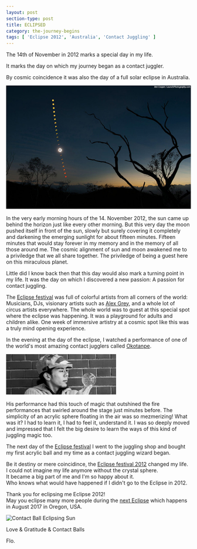 ```yaml
---
layout: post
section-type: post
title: ECLIPSED
category: the-journey-begins
tags: [ 'Eclipse 2012', 'Australia', 'Contact Juggling' ]
---
```


The 14th of November in 2012 marks a special day in my life.

It marks the day on which my journey began as a contact juggler.

By cosmic coincidence it was also the day of a full solar
eclipse in Australia.

![Eclipse Picture](/img/Total_Solar_Eclipse_2012-ben-cooper.jpg "Eclipse 2012 - © Ben Cooper")

In the very early morning hours of the 14.
November 2012, the sun came up behind the horizon just like every other
morning. But this very day the moon pushed
itself in front of the sun, slowly but surely covering it completely and
darkening the emerging sunlight for about fifteen minutes. Fifteen
minutes that would stay forever in my memory and in the memory of all
those around me. The cosmic alignment of sun and moon awakened me to a
priviledge that we all share together. The priviledge of being a guest
here on this miraculous planet.

Little did I know back then that this day would also mark a turning
point in my life. It was the day on which I discovered a new passion:
A passion for contact juggling.

The [Eclipse festival](http://www.eclipse2012.com/) was full of colorful
artists from all corners of the world: Musicians, DJs, visionary artists
such as [Alex Grey](http://alexgrey.com/), and a whole lot of
circus artists everywhere.
The whole world was to guest at this special spot where the eclipse was happening. 
It was a playground for adults and children alike.
One week of immersive artistry at a cosmic spot like this was a
truly mind opening experience.

In the evening at the day of the eclipse, I watched a performance of one
of the world's most amazing contact jugglers called [Okotanpe](http://okotanpe.com "Okotanpe").

![Okotanpe](/img/okotanpe.jpg "Okotanpe")

His performance had this touch of magic that outshined the fire
performances that swirled around the stage just minutes before.  The
simplicity of an acrylic sphere floating in the air was
so mezmerizing! What was it? I had to learn it, I had to feel it,
understand it. I was so deeply moved and impressed that I felt the big
desire to learn the ways of this kind of juggling magic too.

The next day of the [Eclipse festival](http://www.eclipse2012.com/) I went
to the juggling shop and bought my first acrylic ball and my time as a
contact juggling wizard began.

Be it destiny or mere coincidince, the [Eclipse festival 2012](http://www.eclipse2012.com/) changed my life.<br/>
I could not imagine my life anymore without the crystal sphere.<br/>
It became a big part of me and I'm so happy about it.<br/>
Who knows what would have happened if I didn't go to the Eclipse in
2012.

Thank you for eclipsing me Eclipse 2012!<br/>
May you eclipse many more people during the [next
Eclipse](http://oregoneclipse2017.com/) which happens in August 2017 in
Oregon, USA.

![Contact Ball Eclipsing
Sun](/img/contact_ball_eclipsing_sun.jpg "Sun Eclipsed
With An Acrylic Ball")

Love & Gratitude & Contact Balls

Flo.
